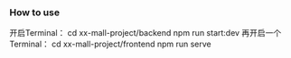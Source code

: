 <!--
 * @Author: Yael
 * @Date: 2025-10-25 16:45:24
 * @LastEditTime: 2025-10-25 16:45:32
 * @FilePath: /动态网站开发源代码/Readme.md
 * @Description: To_Do_List_test
 * Copyright (c) 2025 by YaelSuperProMax@gmail.com, All Rights Reserved. 
-->
### How to use
开启Terminal：
cd xx-mall-project/backend
npm run start:dev
再开启一个Terminal：
cd xx-mall-project/frontend
npm run serve